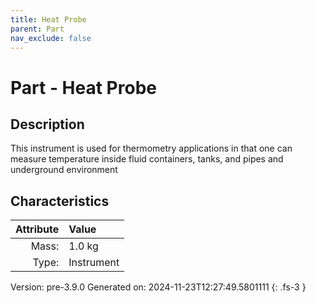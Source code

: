 ```yaml
---
title: Heat Probe
parent: Part
nav_exclude: false
---
```

# Part - Heat Probe

## Description
This instrument is used for thermometry applications in that one can measure temperature inside&#10;&#9;&#9;fluid containers, tanks, and pipes and underground environment

## Characteristics

| Attribute      | Value |
|--------:|:------|
|Mass:|1.0 kg|
|Type:|Instrument|




Version: pre-3.9.0 Generated on: 2024-11-23T12:27:49.5801111
{: .fs-3 }

